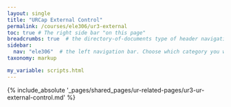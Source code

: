 ```yaml
---
layout: single
title: "URCap External Control"
permalink: /courses/ele306/ur3-external
toc: true # The right side bar "on this page"
breadcrumbs: true  # the directory-of-documents type of header navigation
sidebar:
  nav: "ele306"  # the left navigation bar. Choose which category you want.
taxonomy: markup

my_variable: scripts.html
---
```



{% include_absolute '_pages/shared_pages/ur-related-pages/ur3-ur-external-control.md' %}

